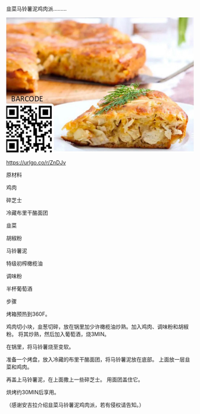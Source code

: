 韭菜马铃薯泥鸡肉派………


![韭菜马铃薯泥鸡肉派](https://github.com/ywangnccu/ywang/blob/main/images/LEEK_CHICKEN_PIE.jpg)

https://urlgo.co/r/ZnDJv


原材料

鸡肉

碎芝士

冷藏布里干酪面团

韭菜

胡椒粉

马铃薯泥

特级初榨橄榄油

调味粉

半杯葡萄酒

 

步骤

烤箱预热到360F。

鸡肉切小块，韭葱切碎，放在锅里加少许橄榄油炒熟。加入鸡肉、调味粉和胡椒粉。 将其炒熟，然后加入葡萄酒，烧3MIN。

在锅里，将马铃薯烧至变软。

准备一个烤盘，放入冷藏的布里干酪面团，将马铃薯泥放在底部。 上面放一层韭菜和鸡肉。

再盖上马铃薯泥，在上面撒上一些碎芝士。 用面团盖住它。

烘烤约30MIN后享用。


（感谢安吉拉介绍韭菜马铃薯泥鸡肉派，若有侵权请告知。）
